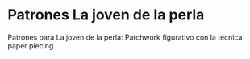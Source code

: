 # Patrones La joven de la perla

Patrones para La joven de la perla: Patchwork figurativo con la técnica paper piecing